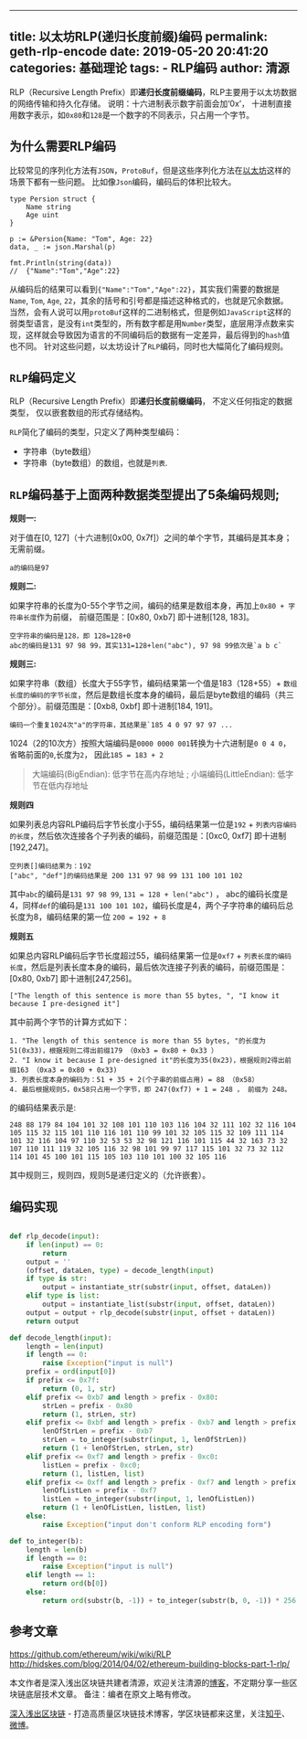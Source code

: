 
---
title: 以太坊RLP(递归长度前缀)编码
permalink: geth-rlp-encode
date: 2019-05-20 20:41:20
categories: 基础理论
tags:
    - RLP编码
author: 清源
---

RLP（Recursive Length Prefix）即**递归长度前缀编码**，RLP主要用于以太坊数据的网络传输和持久化存储。
说明：十六进制表示数字前面会加‘0x’， 十进制直接用数字表示，如`0x80`和`128`是一个数字的不同表示，只占用一个字节。

<!-- more -->

## 为什么需要RLP编码

比较常见的序列化方法有`JSON`，`ProtoBuf`，但是这些序列化方法在[以太坊](https://learnblockchain.cn/2017/11/20/whatiseth/)这样的场景下都有一些问题。 比如像`Json`编码，编码后的体积比较大。

```
type Persion struct {
    Name string
    Age uint
}

p := &Persion{Name: "Tom", Age: 22}
data, _ := json.Marshal(p)

fmt.Println(string(data))
//  {"Name":"Tom","Age":22}
```

从编码后的结果可以看到`{"Name":"Tom","Age":22}`，其实我们需要的数据是`Name`, `Tom`, `Age`, `22`，其余的括号和引号都是描述这种格式的，也就是冗余数据。
当然，会有人说可以用`protoBuf`这样的二进制格式，但是例如`JavaScript`这样的弱类型语言，是没有`int`类型的，所有数字都是用`Number`类型，底层用浮点数来实现，这样就会导致因为语言的不同编码后的数据有一定差异，最后得到的`hash`值也不同。 针对这些问题，以太坊设计了`RLP`编码，同时也大幅简化了编码规则。

## `RLP`编码定义

RLP（Recursive Length Prefix）即**递归长度前缀编码**， 不定义任何指定的数据类型， 仅以嵌套数组的形式存储结构。

`RLP`简化了编码的类型，只定义了两种类型编码：

 - 字符串（byte数组）
 - 字符串（byte数组）的数组，也就是`列表`.

## `RLP`编码基于上面两种数据类型提出了5条编码规则;

**规则一:**

对于值在[0, 127]（十六进制[0x00, 0x7f]）之间的单个字节，其编码是其本身；无需前缀。

```
a的编码是97
```

**规则二:**

如果字符串的长度为0-55个字节之间，编码的结果是数组本身，再加上`0x80 + 字符串长度`作为前缀， 前缀范围是：[0x80, 0xb7] 即十进制[128, 183]。

```
空字符串的编码是128，即 128=128+0
abc的编码是131 97 98 99，其实131=128+len("abc"), 97 98 99依次是`a b c`
```

**规则三:**

如果字符串（数组）长度大于55字节，编码结果第一个值是183（128+55）+ `数组长度的编码的字节长度`，然后是数组长度本身的编码，最后是byte数组的编码（共三个部分）。前缀范围是：[0xb8, 0xbf] 即十进制[184, 191]。

```
编码一个重复1024次"a"的字符串，其结果是`185 4 0 97 97 97 ...
```

1024（2的10次方）按照大端编码是`0000 0000 001`转换为十六进制是`0 0 4 0`，省略前面的`0`,长度为`2`， 因此`185 = 183 + 2`

> 大端编码(BigEndian): 低字节在高内存地址 ;  小端编码(LittleEndian): 低字节在低内存地址

**规则四**

如果列表总内容RLP编码后字节长度小于55，编码结果第一位是`192` + `列表内容编码的长度`，然后依次连接各个子列表的编码，前缀范围是：[0xc0, 0xf7] 即十进制[192,247]。

```
空列表[]编码结果为：192
["abc", "def"]的编码结果是 200 131 97 98 99 131 100 101 102
```

其中`abc`的编码是`131 97 98 99`, `131 = 128 + len("abc")` ， abc的编码长度是4，同样`def`的编码是`131 100 101 102`，编码长度是4，两个子字符串的编码后总长度为8，编码结果的第一位 `200 = 192 + 8`

**规则五**

如果总内容RLP编码后字节长度超过55，编码结果第一位是`0xf7` + `列表长度的编码长度`，然后是列表长度本身的编码，最后依次连接子列表的编码，前缀范围是：[0x80, 0xb7] 即十进制[247,256]。

```
["The length of this sentence is more than 55 bytes, ", "I know it because I pre-designed it"]
```

其中前两个字节的计算方式如下：
```
1. "The length of this sentence is more than 55 bytes, "的长度为51(0x33)，根据规则二得出前缀179 （0xb3 = 0x80 + 0x33 ）
2. "I know it because I pre-designed it"的长度为35(0x23)，根据规则2得出前缀163 （0xa3 = 0x80 + 0x33)
3. 列表长度本身的编码为：51 + 35 + 2(个子串的前缀占用) = 88 （0x58）
4. 最后根据规则5，0x58只占用一个字节，即 247(0xf7) + 1 = 248 ， 前缀为 248。
```

的编码结果表示是:

```
248 88 179 84 104 101 32 108 101 110 103 116 104 32 111 102 32 116 104 105 115 32 115 101 110 116 101 110 99 101 32 105 115 32 109 111 114 101 32 116 104 97 110 32 53 53 32 98 121 116 101 115 44 32 163 73 32 107 110 111 119 32 105 116 32 98 101 99 97 117 115 101 32 73 32 112 114 101 45 100 101 115 105 103 110 101 100 32 105 116
```

其中规则三，规则四，规则5是递归定义的（允许嵌套）。

## 编码实现

```python

def rlp_decode(input):
    if len(input) == 0:
        return
    output = ''
    (offset, dataLen, type) = decode_length(input)
    if type is str:
        output = instantiate_str(substr(input, offset, dataLen))
    elif type is list:
        output = instantiate_list(substr(input, offset, dataLen))
    output = output + rlp_decode(substr(input, offset + dataLen))
    return output

def decode_length(input):
    length = len(input)
    if length == 0:
        raise Exception("input is null")
    prefix = ord(input[0])
    if prefix <= 0x7f:
        return (0, 1, str)
    elif prefix <= 0xb7 and length > prefix - 0x80:
        strLen = prefix - 0x80
        return (1, strLen, str)
    elif prefix <= 0xbf and length > prefix - 0xb7 and length > prefix - 0xb7 + to_integer(substr(input, 1, prefix - 0xb7)):
        lenOfStrLen = prefix - 0xb7
        strLen = to_integer(substr(input, 1, lenOfStrLen))
        return (1 + lenOfStrLen, strLen, str)
    elif prefix <= 0xf7 and length > prefix - 0xc0:
        listLen = prefix - 0xc0;
        return (1, listLen, list)
    elif prefix <= 0xff and length > prefix - 0xf7 and length > prefix - 0xf7 + to_integer(substr(input, 1, prefix - 0xf7)):
        lenOfListLen = prefix - 0xf7
        listLen = to_integer(substr(input, 1, lenOfListLen))
        return (1 + lenOfListLen, listLen, list)
    else:
        raise Exception("input don't conform RLP encoding form")

def to_integer(b):
    length = len(b)
    if length == 0:
        raise Exception("input is null")
    elif length == 1:
        return ord(b[0])
    else:
        return ord(substr(b, -1)) + to_integer(substr(b, 0, -1)) * 256
```

## 参考文章

https://github.com/ethereum/wiki/wiki/RLP
http://hidskes.com/blog/2014/04/02/ethereum-building-blocks-part-1-rlp/

本文作者是深入浅出区块链共建者清源，欢迎关注清源的[博客](http://qyuan.top)，不定期分享一些区块链底层技术文章。
备注：编者在原文上略有修改。


[深入浅出区块链](https://learnblockchain.cn/) - 打造高质量区块链技术博客，学区块链都来这里，关注[知乎](https://www.zhihu.com/people/xiong-li-bing/activities)、[微博](https://weibo.com/517623789)。




